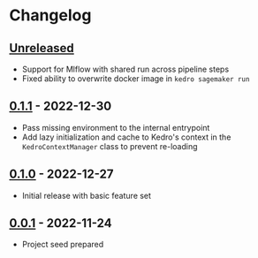 # Changelog

## [Unreleased]

-   Support for Mlflow with shared run across pipeline steps
-   Fixed ability to overwrite docker image in `kedro sagemaker run`

## [0.1.1] - 2022-12-30

-   Pass missing environment to the internal entrypoint
-   Add lazy initialization and cache to Kedro's context in the `KedroContextManager` class to prevent re-loading

## [0.1.0] - 2022-12-27

-   Initial release with basic feature set

## [0.0.1] - 2022-11-24

-   Project seed prepared

[Unreleased]: https://github.com/getindata/kedro-sagemaker/compare/0.1.1...HEAD

[0.1.1]: https://github.com/getindata/kedro-sagemaker/compare/0.1.0...0.1.1

[0.1.0]: https://github.com/getindata/kedro-sagemaker/compare/0.0.1...0.1.0

[0.0.1]: https://github.com/getindata/kedro-sagemaker/compare/1de2c65027d02a885dda61727dfe83a3404badcf...0.0.1
